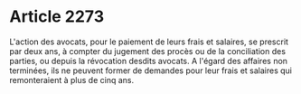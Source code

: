 # Article 2273

L'action des avocats, pour le paiement de leurs frais et salaires, se prescrit par deux ans, à compter du jugement des procès ou de la conciliation des parties, ou depuis la révocation desdits avocats. A l'égard des affaires non terminées, ils ne peuvent former de demandes pour leur frais et salaires qui remonteraient à plus de cinq ans.